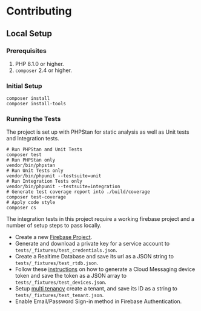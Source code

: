 # Contributing

## Local Setup

### Prerequisites

1. PHP 8.1.0 or higher.
2. `composer` 2.4 or higher.

### Initial Setup

```shell
composer install
composer install-tools
```

### Running the Tests

The project is set up with PHPStan for static analysis as well as Unit tests and Integration tests.

```shell
# Run PHPStan and Unit Tests 
composer test
# Run PHPStan only
vendor/bin/phpstan
# Run Unit Tests only
vendor/bin/phpunit --testsuite=unit
# Run Integration Tests only
vendor/bin/phpunit --testsuite=integration
# Generate test coverage report into ./build/coverage
composer test-coverage
# Apply code style
composer cs
```

The integration tests in this project require a working firebase project and a number of setup steps to pass locally.

* Create a new [Firebase Project](https://console.firebase.google.com/).
* Generate and download a private key for a service account to `tests/_fixtures/test_credentials.json`.
* Create a Realtime Database and save its url as a JSON string to `tests/_fixtures/test_rtdb.json`.
* Follow these [instructions](https://github.com/firebase/quickstart-js/tree/master/messaging) on how to generate a
   Cloud Messaging device token and save the token as a JSON array to `tests/_fixtures/test_devices.json`.
* Setup [multi tenancy](https://cloud.google.com/identity-platform/docs/multi-tenancy-quickstart) create a tenant, and
   save its ID as a string to `tests/_fixtures/test_tenant.json`.
* Enable Email/Password Sign-in method in Firebase Authentication.
